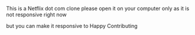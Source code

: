 This is a Netflix dot com clone 
please open it on your computer only as it is not responsive right now

but you can make it responsive to 
Happy Contributing